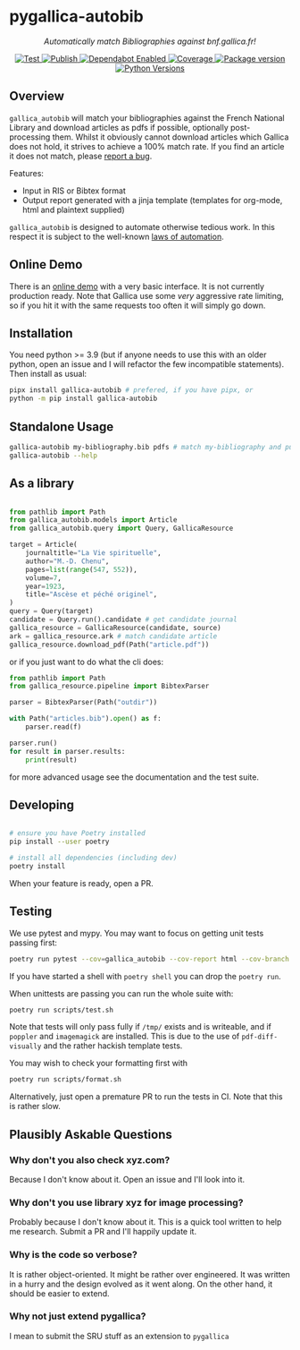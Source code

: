 # pygallica-autobib

<p align="center">
    <em>Automatically match Bibliographies against bnf.gallica.fr!</em>
</p>

<p align="center">
<a href="https://github.com/2e0byo/pygallica-autobib/actions?query=workflow%3ATest" target="_blank">
    <img src="https://github.com/2e0byo/pygallica-autobib/workflows/Test/badge.svg" alt="Test">
</a>
<a href="https://github.com/2e0byo/pygallica-autobib/actions?query=workflow%3APublish" target="_blank">
    <img src="https://github.com/2e0byo/pygallica-autobib/workflows/Publish/badge.svg" alt="Publish">
</a>
<a href="https://dependabot.com/" target="_blank">
    <img src="https://flat.badgen.net/dependabot/2e0byo/pygallica-autobib?icon=dependabot" alt="Dependabot Enabled">
</a>
<a href="https://codecov.io/gh/2e0byo/pygallica-autobib" target="_blank">
    <img src="https://img.shields.io/codecov/c/github/2e0byo/pygallica-autobib?color=%2334D058" alt="Coverage">
</a>
<a href="https://pypi.org/project/gallica-autobib" target="_blank">
    <img src="https://img.shields.io/pypi/v/gallica-autobib?color=%2334D058&label=pypi%20package" alt="Package version">
</a>
<a href="https://pypi.org/project/gallica-autobib/" target="_blank">
    <img src="https://img.shields.io/pypi/pyversions/gallica-autobib.svg" alt="Python Versions">
</a>
</p>

## Overview

`gallica_autobib` will match your bibliographies against the French National
Library and download articles as pdfs if possible, optionally post-processing
them.  Whilst it obviously cannot download articles which Gallica does not hold,
it strives to achieve a 100% match rate. If you find an article it does not
match, please [report a bug](https://github.com/2e0byo/pygallica-autobib/issues).

Features:

- Input in RIS or Bibtex format
- Output report generated with a jinja template (templates for org-mode, html
  and plaintext supplied)
  
`gallica_autobib` is designed to automate otherwise tedious work.  In this
respect it is subject to the well-known [laws of automation](https://xkcd.com/1319/).


## Online Demo

There is an [online demo](http://gallica.phd.2e0byo.co.uk) with a very basic
interface. It is not currently production ready. Note that Gallica use some
*very* aggressive rate limiting, so if you hit it with the same requests too
often it will simply go down.

## Installation

You need python >= 3.9 (but if anyone needs to use this with an older python,
open an issue and I will refactor the few incompatible statements).  Then
install as usual:

```bash
pipx install gallica-autobib # prefered, if you have pipx, or
python -m pip install gallica-autobib
```

## Standalone Usage

```bash
gallica-autobib my-bibliography.bib pdfs # match my-bibliography and put files in ./pdfs
gallica-autobib --help
```

## As a library
```python

from pathlib import Path
from gallica_autobib.models import Article
from gallica_autobib.query import Query, GallicaResource

target = Article(
    journaltitle="La Vie spirituelle",
    author="M.-D. Chenu",
    pages=list(range(547, 552)),
    volume=7,
    year=1923,
    title="Ascèse et péché originel",
)
query = Query(target)
candidate = Query.run().candidate # get candidate journal
gallica_resource = GallicaResource(candidate, source)
ark = gallica_resource.ark # match candidate article
gallica_resource.download_pdf(Path("article.pdf"))
```

or if you just want to do what the cli does:

```python
from pathlib import Path
from gallica_resource.pipeline import BibtexParser

parser = BibtexParser(Path("outdir"))

with Path("articles.bib").open() as f:
    parser.read(f)

parser.run()
for result in parser.results:
    print(result)
```

for more advanced usage see the documentation and the test suite.


## Developing

```bash

# ensure you have Poetry installed
pip install --user poetry

# install all dependencies (including dev)
poetry install
```

When your feature is ready, open a PR.

## Testing
We use pytest and mypy.  You may want to focus on getting unit tests passing
first:

```bash
poetry run pytest --cov=gallica_autobib --cov-report html --cov-branch tests
```

If you have started a shell with `poetry shell` you can drop the `poetry run`.

When unittests are passing you can run the whole suite with:

```bash
poetry run scripts/test.sh
```

Note that tests will only pass fully if `/tmp/` exists and is writeable, and if
`poppler` and `imagemagick` are installed.  This is due to the use of
`pdf-diff-visually` and the rather hackish template tests.
 
You may wish to check your formatting first with

```bash
poetry run scripts/format.sh
```

Alternatively, just open a premature PR to run the tests in CI.  Note that this
is rather slow.

## Plausibly Askable Questions

### Why don't you also check xyz.com?
Because I don't know about it.  Open an issue and I'll look into it.

### Why don't you use library xyz for image processing?
Probably because I don't know about it.  This is a quick tool written to help me
research.  Submit a PR and I'll happily update it.

### Why is the code so verbose?
It is rather object-oriented.  It might be rather over engineered. It was
written in a hurry and the design evolved as it went along.  On the other hand,
it should be easier to extend.

### Why not just extend pygallica?
I mean to submit the SRU stuff as an extension to `pygallica`
